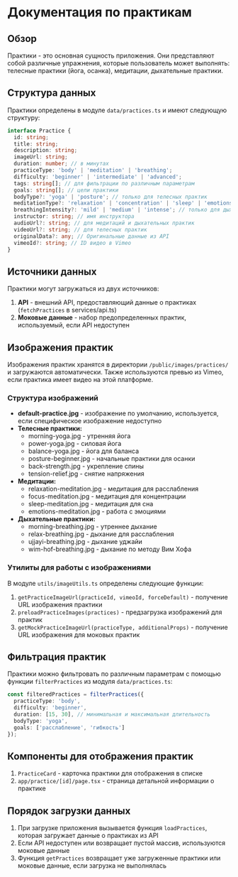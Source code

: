 # Документация по практикам

## Обзор

Практики - это основная сущность приложения. Они представляют собой различные упражнения, которые пользователь может выполнять: телесные практики (йога, осанка), медитации, дыхательные практики.

## Структура данных

Практики определены в модуле `data/practices.ts` и имеют следующую структуру:

```typescript
interface Practice {
  id: string;
  title: string;
  description: string;
  imageUrl: string;
  duration: number; // в минутах
  practiceType: 'body' | 'meditation' | 'breathing';
  difficulty: 'beginner' | 'intermediate' | 'advanced';
  tags: string[]; // для фильтрации по различным параметрам
  goals: string[]; // цели практики
  bodyType?: 'yoga' | 'posture'; // только для телесных практик
  meditationType?: 'relaxation' | 'concentration' | 'sleep' | 'emotions'; // только для медитаций
  breathingIntensity?: 'mild' | 'medium' | 'intense'; // только для дыхательных практик
  instructor: string; // имя инструктора
  audioUrl?: string; // для медитаций и дыхательных практик
  videoUrl?: string; // для телесных практик
  originalData?: any; // Оригинальные данные из API
  vimeoId?: string; // ID видео в Vimeo
}
```

## Источники данных

Практики могут загружаться из двух источников:
1. **API** - внешний API, предоставляющий данные о практиках (`fetchPractices` в services/api.ts)
2. **Моковые данные** - набор предопределенных практик, используемый, если API недоступен

## Изображения практик

Изображения практик хранятся в директории `/public/images/practices/` и загружаются автоматически. Также используются превью из Vimeo, если практика имеет видео на этой платформе.

### Структура изображений

- **default-practice.jpg** - изображение по умолчанию, используется, если специфическое изображение недоступно
- **Телесные практики:**
  - morning-yoga.jpg - утренняя йога
  - power-yoga.jpg - силовая йога
  - balance-yoga.jpg - йога для баланса
  - posture-beginner.jpg - начальные практики для осанки
  - back-strength.jpg - укрепление спины
  - tension-relief.jpg - снятие напряжения
- **Медитации:**
  - relaxation-meditation.jpg - медитация для расслабления
  - focus-meditation.jpg - медитация для концентрации
  - sleep-meditation.jpg - медитация для сна
  - emotions-meditation.jpg - работа с эмоциями
- **Дыхательные практики:**
  - morning-breathing.jpg - утреннее дыхание
  - relax-breathing.jpg - дыхание для расслабления
  - ujjayi-breathing.jpg - дыхание уджайи
  - wim-hof-breathing.jpg - дыхание по методу Вим Хофа

### Утилиты для работы с изображениями

В модуле `utils/imageUtils.ts` определены следующие функции:

1. `getPracticeImageUrl(practiceId, vimeoId, forceDefault)` - получение URL изображения практики
2. `preloadPracticeImages(practices)` - предзагрузка изображений для практик
3. `getMockPracticeImageUrl(practiceType, additionalProps)` - получение URL изображения для моковых практик

## Фильтрация практик

Практики можно фильтровать по различным параметрам с помощью функции `filterPractices` из модуля `data/practices.ts`:

```typescript
const filteredPractices = filterPractices({
  practiceType: 'body',
  difficulty: 'beginner',
  duration: [15, 30], // минимальная и максимальная длительность
  bodyType: 'yoga',
  goals: ['расслабление', 'гибкость']
});
```

## Компоненты для отображения практик

1. `PracticeCard` - карточка практики для отображения в списке
2. `app/practice/[id]/page.tsx` - страница детальной информации о практике

## Порядок загрузки данных

1. При загрузке приложения вызывается функция `loadPractices`, которая загружает данные о практиках из API
2. Если API недоступен или возвращает пустой массив, используются моковые данные
3. Функция `getPractices` возвращает уже загруженные практики или моковые данные, если загрузка не выполнялась 